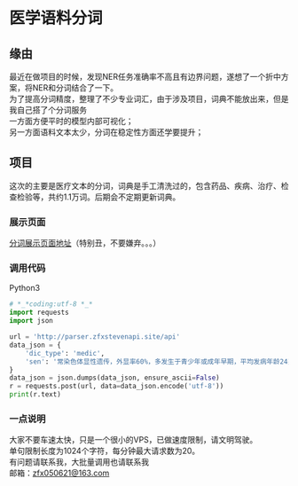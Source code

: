 # 医学语料分词
## 缘由
最近在做项目的时候，发现NER任务准确率不高且有边界问题，遂想了一个折中方案，将NER和分词结合了一下。  
为了提高分词精度，整理了不少专业词汇，由于涉及项目，词典不能放出来，但是我自己搭了个分词服务  
一方面方便平时的模型内部可视化；  
另一方面语料文本太少，分词在稳定性方面还学要提升；

## 项目
这次的主要是医疗文本的分词，词典是手工清洗过的，包含药品、疾病、治疗、检查检验等，共约1.1万词。后期会不定期更新词典。  
### 展示页面
[分词展示页面地址](http://parser.zfxstevenapi.site/parser)（特别丑，不要嫌弃。。。）  
### 调用代码 
Python3 
```python
# *_*coding:utf-8 *_*
import requests
import json

url = 'http://parser.zfxstevenapi.site/api'
data_json = {
    'dic_type': 'medic',
    'sen': '常染色体显性遗传，外显率60%，多发生于青少年或成年早期，平均发病年龄24岁，部分患者有热性惊厥或热性惊厥家族史，临床多表瑰为颞叶起源的部分性发作。 MRI多正常，部分有弥漫性点状T2高信号；连锁分析未发现与颞叶癫痫或热性惊厥已知位点相连锁。可选用卡马西平、苯妥英钠、丙戊酸钠治疗，预后良好。应注意与颞叶内侧癫痫相鉴别，后者平均发病年龄9岁，6%有热性惊厥史，少见有家族史，EEG常见局灶性痫样放电，MRI示海马T2高信号，通常比较难治。',
}
data_json = json.dumps(data_json, ensure_ascii=False)
r = requests.post(url, data=data_json.encode('utf-8'))
print(r.text)
```  
### 一点说明
大家不要车速太快，只是一个很小的VPS，已做速度限制，请文明驾驶。  
单句限制长度为1024个字符，每分钟最大请求数为20。  
有问题请联系我，大批量调用也请联系我  
邮箱：zfx050621@163.com  
